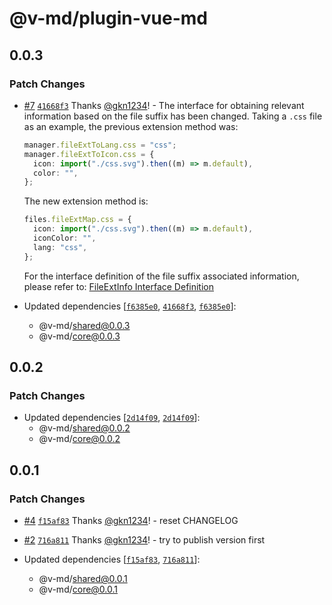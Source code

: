 # @v-md/plugin-vue-md

## 0.0.3

### Patch Changes

- [#7](https://github.com/v-md/v-md/pull/7) [`41668f3`](https://github.com/v-md/v-md/commit/41668f3dc06b23a061a7a811c9c14e5926f64ed6) Thanks [@gkn1234](https://github.com/gkn1234)! - The interface for obtaining relevant information based on the file suffix has been changed. Taking a `.css` file as an example, the previous extension method was:

  ```ts
  manager.fileExtToLang.css = "css";
  manager.fileExtToIcon.css = {
    icon: import("./css.svg").then((m) => m.default),
    color: "",
  };
  ```

  The new extension method is:

  ```ts
  files.fileExtMap.css = {
    icon: import("./css.svg").then((m) => m.default),
    iconColor: "",
    lang: "css",
  };
  ```

  For the interface definition of the file suffix associated information, please refer to: [FileExtInfo Interface Definition](/libs/core/src/modules/file/types.ts)

- Updated dependencies [[`f6385e0`](https://github.com/v-md/v-md/commit/f6385e0a49dfa8370be876cc953fbfa8d5711b20), [`41668f3`](https://github.com/v-md/v-md/commit/41668f3dc06b23a061a7a811c9c14e5926f64ed6), [`f6385e0`](https://github.com/v-md/v-md/commit/f6385e0a49dfa8370be876cc953fbfa8d5711b20)]:
  - @v-md/shared@0.0.3
  - @v-md/core@0.0.3

## 0.0.2

### Patch Changes

- Updated dependencies [[`2d14f09`](https://github.com/v-md/v-md/commit/2d14f09f14e9d1bd14f4a40e1b11a7beb6e4eca6), [`2d14f09`](https://github.com/v-md/v-md/commit/2d14f09f14e9d1bd14f4a40e1b11a7beb6e4eca6)]:
  - @v-md/shared@0.0.2
  - @v-md/core@0.0.2

## 0.0.1

### Patch Changes

- [#4](https://github.com/v-md/v-md/pull/4) [`f15af83`](https://github.com/v-md/v-md/commit/f15af83da041f6eb5eb100c63e6d8de93fd70776) Thanks [@gkn1234](https://github.com/gkn1234)! - reset CHANGELOG

- [#2](https://github.com/v-md/v-md/pull/2) [`716a811`](https://github.com/v-md/v-md/commit/716a8114a4559a475ac2fe24133a5b71f4bcff8f) Thanks [@gkn1234](https://github.com/gkn1234)! - try to publish version first

- Updated dependencies [[`f15af83`](https://github.com/v-md/v-md/commit/f15af83da041f6eb5eb100c63e6d8de93fd70776), [`716a811`](https://github.com/v-md/v-md/commit/716a8114a4559a475ac2fe24133a5b71f4bcff8f)]:
  - @v-md/shared@0.0.1
  - @v-md/core@0.0.1
